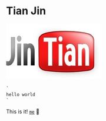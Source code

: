 # Tian Jin


![name](tianjin.jpg)


    `
    hello world
    `
    
   This is it!
   [`me`](https://ianj.in)
   :fu:
